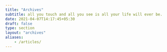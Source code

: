 ```yaml
---
title: "Archives"
subtitle: all you touch and all you see is all your life will ever be.
date: 2021-04-07T14:17:45+05:30
draft: false
type: section
layout: "archives"
aliases: 
    - /articles/
---
```


